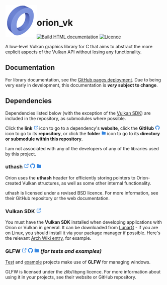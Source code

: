 <img src=".github/graphics/icon.png" align=left height=100px>

# orion_vk

[![Build HTML documentation](https://github.com/jabenuk/orion_vk/actions/workflows/docs-build.yml/badge.svg)](https://github.com/jabenuk/orion_vk/actions/workflows/docs-build.yml)
[![Licence](https://img.shields.io/github/license/jabenuk/orion_vk)](/LICENCE)

A low-level Vulkan graphics library for C that aims to abstract the more explicit
aspects of the Vulkan API without losing any functionality.

## Documentation

For library documentation, see the
[GitHub pages deployment](https://jabenuk.github.io/orion_vk/). Due to being very
early in development, this documentation  is **_very_ subject to change**.

## Dependencies

Dependencies listed below (with the exception of the [Vulkan SDK](#vulkan-sdk))
are included in the repository, as submodules where possible.

Click the **link** <img src=".github/graphics/symbolic/link/external.svg" width=14px>
icon to go to a dependency's **website**, click the **GitHub**
<img src=".github/graphics/symbolic/link/github.svg" width=14px> icon to go to its
**repository**, or click the **folder**
<img src=".github/graphics/symbolic/link/local.svg" width=14px> icon to go to
its **directory or submodule within this repository**.

I am not associated with any of the developers of any of the libraries used
by this project.

### uthash [<img src=".github/graphics/symbolic/link/external.svg" width=16px>](https://troydhanson.github.io/uthash/) [<img src=".github/graphics/symbolic/link/github.svg" width=16px>](https://github.com/troydhanson/uthash) [<img src=".github/graphics/symbolic/link/local.svg" width=16px>](/deps/core/)
Orion uses the **uthash** header for efficiently storing pointers to Orion-created
Vulkan structures, as well as some other internal functionality.

uthash is licensed under a revised BSD licence. For more information, see
their GitHub repository or the web documentation.

### Vulkan SDK [<img src=".github/graphics/symbolic/link/external.svg" width=16px>](https://vulkan.lunarg.com/)
You must have the **Vulkan SDK** installed when developing applications with
Orion or Vulkan in general. It can be downloaded from
[LunarG](https://vulkan.lunarg.com/) - if you are on Linux, you should install
it via your package manager if possible. Here's the
relevant [Arch Wiki entry](https://wiki.archlinux.org/title/Vulkan#Installation),
for example.

### GLFW [<img src=".github/graphics/symbolic/link/external.svg" width=16px>](https://www.glfw.org/) [<img src=".github/graphics/symbolic/link/github.svg" width=16px>](https://github.com/glfw/glfw) [<img src=".github/graphics/symbolic/link/local.svg" width=16px>](/deps/devel/) _(for tests and examples)_

[Test](tests/) and [example](examples/) projects make use of **GLFW** for
managing windows.

GLFW is licensed under the zlib/libpng licence. For more information about using
it in your projects, see their website or GitHub repository.
